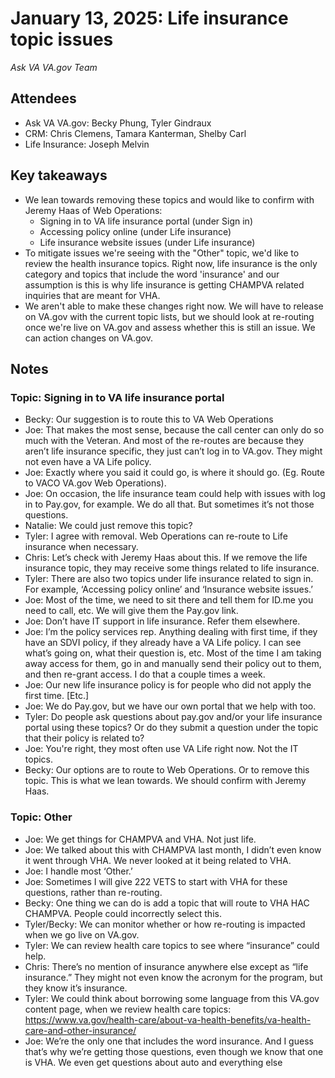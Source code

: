 # January 13, 2025: Life insurance topic issues

*Ask VA VA.gov Team*

## Attendees

- Ask VA VA.gov: Becky Phung, Tyler Gindraux
- CRM: Chris Clemens, Tamara Kanterman, Shelby Carl
- Life Insurance: Joseph Melvin

## Key takeaways

- We lean towards removing these topics and would like to confirm with Jeremy Haas of Web Operations:
   - Signing in to VA life insurance portal (under Sign in)
   - Accessing policy online (under Life insurance)
   - Life insurance website issues (under Life insurance)
- To mitigate issues we're seeing with the "Other" topic, we'd like to review the health insurance topics. Right now, life insurance is the only category and topics that include the word 'insurance' and our assumption is this is why life insurance is getting CHAMPVA related inquiries that are meant for VHA.
- We aren't able to make these changes right now. We will have to release on VA.gov with the current topic lists, but we should look at re-routing once we're live on VA.gov and assess whether this is still an issue. We can action changes on VA.gov.

## Notes

### Topic: Signing in to VA life insurance portal

- Becky: Our suggestion is to route this to VA Web Operations
- Joe: That makes the most sense, because the call center can only do so much with the Veteran. And most of the re-routes are because they aren’t life insurance specific, they just can’t log in to VA.gov. They might not even have a VA Life policy.
- Joe: Exactly where you said it could go, is where it should go. (Eg. Route to VACO VA.gov Web Operations).
- Joe: On occasion, the life insurance team could help with issues with log in to Pay.gov, for example. We do all that. But sometimes it’s not those questions.
- Natalie: We could just remove this topic?
- Tyler: I agree with removal. Web Operations can re-route to Life insurance when necessary.
- Chris: Let’s check with Jeremy Haas about this. If we remove the life insurance topic, they may receive some things related to life insurance.
- Tyler: There are also two topics under life insurance related to sign in. For example, ‘Accessing policy online’ and ‘Insurance website issues.’
- Joe: Most of the time, we need to sit there and tell them for ID.me you need to call, etc. We will give them the Pay.gov link.
- Joe: Don’t have IT support in life insurance. Refer them elsewhere.
- Joe: I’m the policy services rep. Anything dealing with first time, if they have an SDVI policy, if they already have a VA Life policy. I can see what’s going on, what their question is, etc. Most of the time I am taking away access for them, go in and manually send their policy out to them, and then re-grant access. I do that a couple times a week.
- Joe: Our new life insurance policy is for people who did not apply the first time. [Etc.]
- Joe: We do Pay.gov, but we have our own portal that we help with too.
- Tyler: Do people ask questions about pay.gov and/or your life insurance portal using these topics? Or do they submit a question under the topic that their policy is related to?
- Joe: You're right, they most often use VA Life right now. Not the IT topics.
- Becky: Our options are to route to Web Operations. Or to remove this topic. This is what we lean towards. We should confirm with Jeremy Haas.

### Topic: Other

- Joe: We get things for CHAMPVA and VHA. Not just life.
- Joe: We talked about this with CHAMPVA last month, I didn’t even know it went through VHA. We never looked at it being related to VHA.
- Joe: I handle most ‘Other.’
- Joe: Sometimes I will give 222 VETS to start with VHA for these questions, rather than re-routing.
- Becky: One thing we can do is add a topic that will route to VHA HAC CHAMPVA. People could incorrectly select this.
- Tyler/Becky: We can monitor whether or how re-routing is impacted when we go live on VA.gov.
- Tyler: We can review health care topics to see where “insurance” could help.
- Chris: There’s no mention of insurance anywhere else except as “life insurance.” They might not even know the acronym for the program, but they know it’s insurance.
- Tyler: We could think about borrowing some language from this VA.gov content page, when we review health care topics: https://www.va.gov/health-care/about-va-health-benefits/va-health-care-and-other-insurance/
- Joe: We’re the only one that includes the word insurance. And I guess that’s why we’re getting those questions, even though we know that one is VHA. We even get questions about auto and everything else
